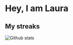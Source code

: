 # Hey, I am Laura 

## My streaks
![Github stats](https://github-readme-stats.vercel.app/api?username=LauraWhitney&show_icons=true&theme=aura_dark)
